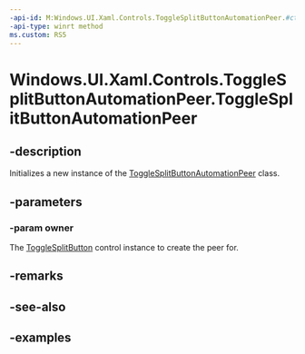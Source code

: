 ```yaml
---
-api-id: M:Windows.UI.Xaml.Controls.ToggleSplitButtonAutomationPeer.#ctor(Windows.UI.Xaml.Controls.ToggleSplitButton)
-api-type: winrt method
ms.custom: RS5
---
```


<!-- Method syntax.
public ToggleSplitButtonAutomationPeer.ToggleSplitButtonAutomationPeer(ToggleSplitButton owner)
-->

# Windows.UI.Xaml.Controls.ToggleSplitButtonAutomationPeer.ToggleSplitButtonAutomationPeer

## -description

Initializes a new instance of the [ToggleSplitButtonAutomationPeer](togglesplitbuttonautomationpeer.md) class.

## -parameters
### -param owner

The [ToggleSplitButton](togglesplitbutton.md) control instance to create the peer for.

## -remarks

## -see-also

## -examples


